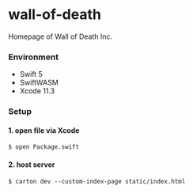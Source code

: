 # wall-of-death

Homepage of Wall of Death Inc.

### Environment

- Swift 5
- SwiftWASM
- Xcode 11.3

### Setup

#### 1. open file via Xcode

```
$ open Package.swift
```

#### 2. host server

```
$ carton dev --custom-index-page static/index.html
```

